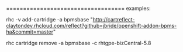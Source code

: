 ===================================
examples:

rhc -v add-cartridge -a bpmsbase "http://cartreflect-claytondev.rhcloud.com/reflect?github=jbride/openshift-addon-bpms-ha&commit=master"

rhc cartridge remove -a bpmsbase -c rhtgpe-bizCentral-5.8
